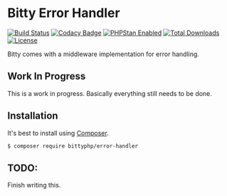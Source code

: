 # Bitty Error Handler

[![Build Status](https://travis-ci.org/bittyphp/error-handler.svg?branch=master)](https://travis-ci.org/bittyphp/error-handler)
[![Codacy Badge](https://api.codacy.com/project/badge/Coverage/00d33f4f50b141b0a59b35635147efc4)](https://www.codacy.com/app/bittyphp/error-handler)
[![PHPStan Enabled](https://img.shields.io/badge/PHPStan-enabled-brightgreen.svg?style=flat)](https://github.com/phpstan/phpstan)
[![Total Downloads](https://poser.pugx.org/bittyphp/error-handler/downloads)](https://packagist.org/packages/bittyphp/error-handler)
[![License](https://poser.pugx.org/bittyphp/error-handler/license)](https://packagist.org/packages/bittyphp/error-handler)

Bitty comes with a middleware implementation for error handling.

## Work In Progress

This is a work in progress. Basically everything still needs to be done.

## Installation

It's best to install using [Composer](https://getcomposer.org/).

```sh
$ composer require bittyphp/error-handler
```

## TODO:

Finish writing this.
